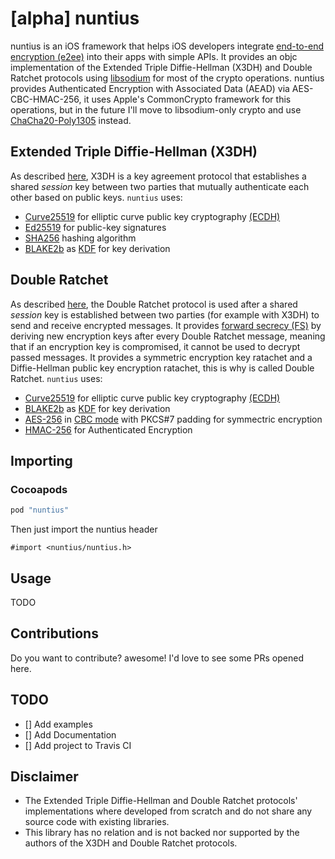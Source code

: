 # [alpha] nuntius
nuntius is an iOS framework that helps iOS developers integrate [end-to-end encryption (e2ee)](https://en.wikipedia.org/wiki/End-to-end_encryption) into their apps with simple APIs. It provides an objc implementation of the Extended Triple Diffie-Hellman (X3DH) and Double Ratchet protocols using [libsodium](https://github.com/jedisct1/libsodium) for most of the crypto operations. nuntius provides Authenticated Encryption with Associated Data (AEAD) via AES-CBC-HMAC-256, it uses Apple's CommonCrypto framework for this operations, but in the future I'll move to libsodium-only crypto and use [ChaCha20-Poly1305](https://en.wikipedia.org/wiki/Poly1305) instead.

## Extended Triple Diffie-Hellman (X3DH)
As described [here](https://whispersystems.org/docs/specifications/x3dh/), X3DH is a key agreement protocol that establishes a shared *session* key between two parties that mutually authenticate each other based on public keys. `nuntius` uses:
- [Curve25519](https://cr.yp.to/ecdh.html) for elliptic curve public key cryptography [(ECDH)](https://en.wikipedia.org/wiki/Elliptic_curve_Diffie%E2%80%93Hellman)
- [Ed25519](https://ed25519.cr.yp.to/) for public-key signatures
- [SHA256](https://en.wikipedia.org/wiki/SHA-2) hashing algorithm
- [BLAKE2b](https://blake2.net/) as [KDF](https://en.wikipedia.org/wiki/Key_derivation_function) for key derivation

## Double Ratchet
As described [here](https://whispersystems.org/docs/specifications/doubleratchet/), the Double Ratchet protocol is used after a shared *session* key is established between two parties (for example with X3DH) to send and receive encrypted messages. It provides [forward secrecy (FS)](https://en.wikipedia.org/wiki/Forward_secrecy) by deriving new encryption keys after every Double Ratchet message, meaning that if an encryption key is compromised, it cannot be used to decrypt passed messages. It provides a symmetric encryption key ratachet and a Diffie-Hellman public key encryption ratachet, this is why is called Double Ratchet. `nuntius` uses:
- [Curve25519](https://cr.yp.to/ecdh.html) for elliptic curve public key cryptography [(ECDH)](https://en.wikipedia.org/wiki/Elliptic_curve_Diffie%E2%80%93Hellman)
- [BLAKE2b](https://blake2.net/) as [KDF](https://en.wikipedia.org/wiki/Key_derivation_function) for key derivation
- [AES-256](https://en.wikipedia.org/wiki/Advanced_Encryption_Standard) in [CBC mode](https://en.wikipedia.org/wiki/Block_cipher_mode_of_operation#Cipher_Block_Chaining_.28CBC.29) with PKCS#7 padding for symmectric encryption
- [HMAC-256](https://en.wikipedia.org/wiki/Hash-based_message_authentication_code) for Authenticated Encryption

## Importing

### Cocoapods
```sh
pod "nuntius"
```
Then just import the nuntius header
```Objc
#import <nuntius/nuntius.h>
```
## Usage
TODO


## Contributions
Do you want to contribute? awesome! I'd love to see some PRs opened here.

## TODO
- [] Add examples
- [] Add Documentation
- [] Add project to Travis CI

## Disclaimer
- The Extended Triple Diffie-Hellman and Double Ratchet protocols' implementations where developed from scratch and do not share any source code with existing libraries.
- This library has no relation and is not backed nor supported by the authors of the X3DH and Double Ratchet protocols.